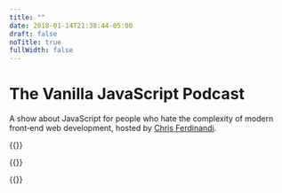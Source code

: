 ```yaml
---
title: ""
date: 2018-01-14T21:38:44-05:00
draft: false
noTitle: true
fullWidth: false
---
```


# The Vanilla JavaScript Podcast

<p><span class="text-large">A show about JavaScript for people who hate the complexity of modern front&#8209;end web development, hosted by <a href="https://gomakethings.com">Chris&nbsp;Ferdinandi</a>.</span></p>

{{<subscribe>}}

{{<cta for="podcast">}}

{{<episodes>}}
